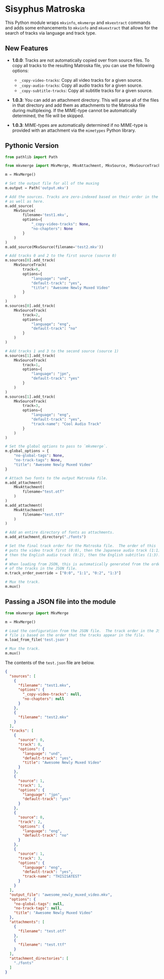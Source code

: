 # Sisyphus Matroska

This Python module wraps `mkvinfo`, `mkvmerge` and `mkvextract` commands and adds some enhancements to `mkvinfo` and `mkvextract` that allows for the search of tracks via language and track type.

## New Features

- **1.0.0**: Tracks are not automatically copied over from source files.  To copy all tracks to the resulting Matroska file, you can use the following options:

  - `_copy-video-tracks`: Copy all video tracks for a given source.
  - `_copy-audio-tracks`: Copy all audio tracks for a given source.
  - `_copy-subtitle-tracks`: Copy all subtitle tracks for a given source.

- **1.0.3**: You can add an attachment directory.  This will parse all of the files in that directory and add them as attachments to the Matroska file during multiplexing.  If the MIME-type cannot be automatically determined, the file will be skipped.

- **1.0.3**: MIME-types are automatically determined if no MIME-type is provided with an attachment via the `mimetypes` Python library.

## Pythonic Version

```python
from pathlib import Path

from mkvmerge import MkvMerge, MkvAttachment, MkvSource, MkvSourceTrack

m = MkvMerge()

# Set the output file for all of the muxing
m.output = Path('output.mkv')

# Add the sources. Tracks are zero-indexed based on their order in the CLI
# as well as here.
m.add_source(
    MkvSource(
        filename='test1.mkv',
        options={
            "_copy-video-tracks": None,
            "no-chapters": None
        }
    )
)
m.add_source(MkvSource(filename='test2.mkv'))

# Add tracks 0 and 2 to the first source (source 0)
m.sources[0].add_track(
    MkvSourceTrack(
        track=0,
        options={
            "language": "und",
            "default-track": "yes",
            "title": "Awesome Newly Muxed Video"
        }
    )
)
m.sources[0].add_track(
    MkvSourceTrack(
        track=2,
        options={
            "language": "eng",
            "default-track": "no"
        }
    )
)

# Add tracks 1 and 3 to the second source (source 1)
m.sources[1].add_track(
    MkvSourceTrack(
        track=1,
        options={
            "language": "jpn",
            "default-track": "yes"
        }
    )
)
m.sources[1].add_track(
    MkvSourceTrack(
        track=3,
        options={
            "language": "eng",
            "default-track": "yes",
            "track-name": "Cool Audio Track"
        }
    )
)

# Set the global options to pass to `mkvmerge`.
m.global_options = {
    "no-global-tags": None,
    "no-track-tags": None,
    "title": "Awesome Newly Muxed Video"
}

# Attach two fonts to the output Matroska file.
m.add_attachment(
    MkvAttachment(
        filename="test.otf"
    )
)
m.add_attachment(
    MkvAttachment(
        filename="test.ttf"
    )
)

# Add an entire directory of fonts as attachments.
m.add_attachment_directory("./fonts")

# Set the final track order for the Matroska file.  The order of this
# puts the video track first (0:0), then the Japanese audio track (1:1),
# then the English audio track (0:2), then the English subtitles (1:3).
#
# When loading from JSON, this is automatically generated from the order
# of the tracks in the JSON file.
m.track_order_override = ["0:0", "1:1", "0:2", "1:3"]

# Mux the track.
m.mux()
```

## Passing a JSON file into the module

```python
from mkvmerge import MkvMerge

m = MkvMerge()

# Load the configuration from the JSON file.  The track order in the JSON
# file is based on the order that the tracks appear in the file.
m.load_from_file('test.json')

# Mux the track.
m.mux()
```

The contents of the `test.json` file are below.

```json
{
  "sources": [
    {
      "filename": "test1.mkv",
      "options": {
        "_copy-video-tracks": null,
        "no-chapters": null
      }
    },
    {
      "filename": "test2.mkv"
    }
  ],
  "tracks": [
    {
      "source": 0,
      "track": 0,
      "options": {
        "language": "und",
        "default-track": "yes",
        "title": "Awesome Newly Muxed Video"
      }
    },
    {
      "source": 1,
      "track": 1,
      "options": {
        "language": "jpn",
        "default-track": "yes"
      }
    },
    {
      "source": 0,
      "track": 2,
      "options": {
        "language": "eng",
        "default-track": "no"
      }
    },
    {
      "source": 1,
      "track": 3,
      "options": {
        "language": "eng",
        "default-track": "yes",
        "track-name": "THISISATEST"
      }
    }
  ],
  "output_file": "awesome_newly_muxed_video.mkv",
  "options": {
    "no-global-tags": null,
    "no-track-tags": null,
    "title": "Awesome Newly Muxed Video"
  },
  "attachments": [
    {
      "filename": "test.otf"
    },
    {
      "filename": "test.ttf"
    }
  ],
  "attachment_directories": [
    "./fonts"
  ]
}
```
